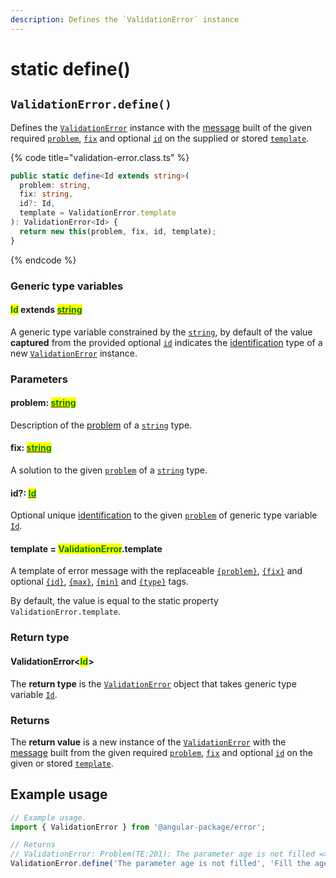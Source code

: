 ```yaml
---
description: Defines the `ValidationError` instance
---
```


# static define()

## `ValidationError.define()`

Defines the [`ValidationError`](broken-reference) instance with the [message](../../commonerror/accessors/get-message.md) built of the given required [`problem`](static-define.md#problem-string), [`fix`](static-define.md#fix-string) and optional [`id`](static-define.md#id-id) on the supplied or stored [`template`](static-define.md#template-typeerror.template).

{% code title="validation-error.class.ts" %}
```typescript
public static define<Id extends string>(
  problem: string,
  fix: string,
  id?: Id,
  template = ValidationError.template
): ValidationError<Id> {
  return new this(problem, fix, id, template);
}
```
{% endcode %}

### Generic type variables

#### <mark style="color:green;">Id</mark> extends [<mark style="color:green;">string</mark>](https://www.typescriptlang.org/docs/handbook/basic-types.html#string)

A generic type variable constrained by the [`string`](https://developer.mozilla.org/en-US/docs/Web/JavaScript/Reference/Global\_Objects/String), by default of the value **captured** from the provided optional [`id`](static-define.md#id-id) indicates the [identification](../../getting-started/basic-concepts.md#identification) type of a new [`ValidationError`](broken-reference) instance.

### Parameters

#### problem: [<mark style="color:green;">string</mark>](https://developer.mozilla.org/en-US/docs/Web/JavaScript/Reference/Global\_Objects/String)<mark style="color:green;"></mark>

Description of the [problem](../../getting-started/basic-concepts.md#problem) of a [`string`](https://developer.mozilla.org/en-US/docs/Web/JavaScript/Reference/Global\_Objects/String) type.

#### fix: [<mark style="color:green;">string</mark>](https://developer.mozilla.org/en-US/docs/Web/JavaScript/Reference/Global\_Objects/String)<mark style="color:green;"></mark>

A solution to the given [`problem`](static-define.md#problem-string) of a [`string`](https://developer.mozilla.org/en-US/docs/Web/JavaScript/Reference/Global\_Objects/String) type.

#### id?: [<mark style="color:green;">Id</mark>](../../error/generic-type-variables.md#wrap-opening)<mark style="color:green;"></mark>

Optional unique [identification](../../getting-started/basic-concepts.md#identification) to the given [`problem`](static-define.md#problem-string) of generic type variable [`Id`](static-define.md#id-extends-string).

#### template = <mark style="color:green;">ValidationError</mark>.template

A template of error message with the replaceable [`{problem}`](../../commonerror/properties/static-template.md#problem), [`{fix}`](../../commonerror/properties/static-template.md#fix) and optional [`{id}`](../../commonerror/properties/static-template.md#id), [`{max}`](../../commonerror/properties/static-template.md#max), [`{min}`](../../commonerror/properties/static-template.md#min) and [`{type}`](../../commonerror/properties/static-template.md#type) tags.

By default, the value is equal to the static property `ValidationError.template`.

### Return type

#### ValidationError<<mark style="color:green;">Id</mark>>

The **return type** is the [`ValidationError`](broken-reference) object that takes generic type variable [`Id`](static-define.md#id-extends-string).

### Returns

The **return value** is a new instance of the [`ValidationError`](broken-reference) with the [message](../../commonerror/accessors/get-message.md) built from the given required [`problem`](static-define.md#problem-string), [`fix`](static-define.md#fix-string) and optional [`id`](static-define.md#id-id) on the given or stored [`template`](static-define.md#template-typeerror.template).

## Example usage

```typescript
// Example usage.
import { ValidationError } from '@angular-package/error';

// Returns
// ValidationError: Problem(TE:201): The parameter age is not filled => Fix: Fill the age parameter
ValidationError.define('The parameter age is not filled', 'Fill the age parameter', '(TE:201)');
```
